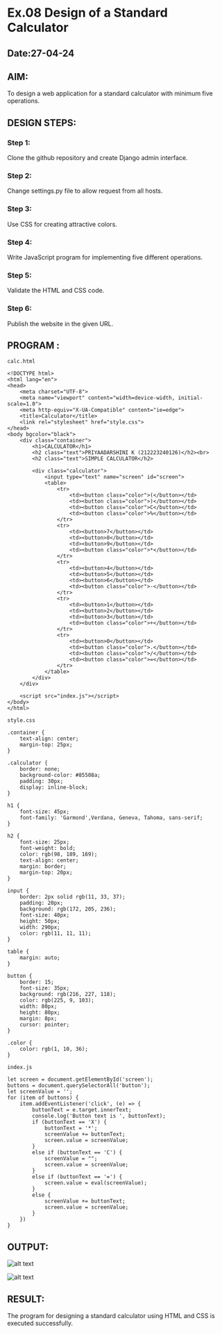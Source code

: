 # Ex.08 Design of a Standard Calculator
## Date:27-04-24

## AIM:
To design a web application for a standard calculator with minimum five operations.

## DESIGN STEPS:

### Step 1:
Clone the github repository and create Django admin interface.

### Step 2:
Change settings.py file to allow request from all hosts.

### Step 3:
Use CSS for creating attractive colors.

### Step 4:
Write JavaScript program for implementing five different operations.

### Step 5:
Validate the HTML and CSS code.

### Step 6:
Publish the website in the given URL.

## PROGRAM :
```
calc.html

<!DOCTYPE html>
<html lang="en">
<head>
    <meta charset="UTF-8">
    <meta name="viewport" content="width=device-width, initial-scale=1.0">
    <meta http-equiv="X-UA-Compatible" content="ie=edge">
    <title>Calculator</title>
    <link rel="stylesheet" href="style.css">
</head>
<body bgcolor="black">
    <div class="container">
        <h1>CALCULATOR</h1>
        <h2 class="text">PRIYAADARSHINI K (212223240126)</h2><br>
        <h2 class="text">SIMPLE CALCULATOR</h2>

        <div class="calculator">
            <input type="text" name="screen" id="screen">
            <table>
                <tr>
                    <td><button class="color">(</button></td>
                    <td><button class="color">)</button></td>
                    <td><button class="color">C</button></td>
                    <td><button class="color">%</button></td>
                </tr>
                <tr>
                    <td><button>7</button></td>
                    <td><button>8</button></td>
                    <td><button>9</button></td>
                    <td><button class="color">*</button></td>
                </tr>
                <tr>
                    <td><button>4</button></td>
                    <td><button>5</button></td>
                    <td><button>6</button></td>
                    <td><button class="color">-</button></td>
                </tr>
                <tr>
                    <td><button>1</button></td>
                    <td><button>2</button></td>
                    <td><button>3</button></td>
                    <td><button class="color">+</button></td>
                </tr>
                <tr>
                    <td><button>0</button></td>
                    <td><button class="color">.</button></td>
                    <td><button class="color">/</button></td>
                    <td><button class="color">=</button></td>
                </tr>
            </table>
        </div>
    </div>

    <script src="index.js"></script>
</body>
</html>
```
```
style.css

.container {
    text-align: center;
    margin-top: 25px;
}

.calculator {
    border: none;
    background-color: #85508a;
    padding: 30px;
    display: inline-block;
}

h1 {
    font-size: 45px;
    font-family: 'Garmond',Verdana, Geneva, Tahoma, sans-serif;
}

h2 {
    font-size: 25px;
    font-weight: bold;
    color: rgb(98, 189, 169);
    text-align: center;
    margin: border;
    margin-top: 20px;
}

input {
    border: 2px solid rgb(11, 33, 37);
    padding: 20px;
    background: rgb(172, 205, 236);
    font-size: 40px;
    height: 50px;
    width: 290px;
    color: rgb(11, 11, 11);
}

table {
    margin: auto;
}

button {
    border: 15;
    font-size: 35px;
    background: rgb(216, 227, 118);
    color: rgb(225, 9, 103);
    width: 80px;
    height: 80px;
    margin: 8px;
    cursor: pointer;
}

.color {
    color: rgb(1, 10, 36);
}

```
```
index.js

let screen = document.getElementById('screen');
buttons = document.querySelectorAll('button');
let screenValue = '';
for (item of buttons) {
    item.addEventListener('click', (e) => {
        buttonText = e.target.innerText;
        console.log('Button text is ', buttonText);
        if (buttonText == 'X') {
            buttonText = '*';
            screenValue += buttonText;
            screen.value = screenValue;
        }
        else if (buttonText == 'C') {
            screenValue = "";
            screen.value = screenValue;
        }
        else if (buttonText == '=') {
            screen.value = eval(screenValue);
        }
        else {
            screenValue += buttonText;
            screen.value = screenValue;
        }
    })
}
```
## OUTPUT:

![alt text](<projcalc/casio/static/Screenshot 2024-04-28 121255.png>)










![alt text](<projcalc/casio/static/Screenshot 2024-04-28 121308.png>)
## RESULT:
The program for designing a standard calculator using HTML and CSS is executed successfully.
